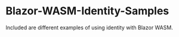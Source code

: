 # Blazor-WASM-Identity-Samples

Included are different examples of using identity with Blazor WASM. 

